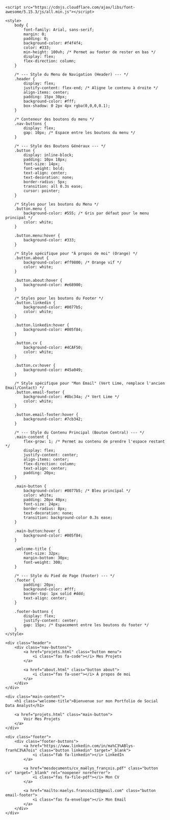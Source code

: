 <!DOCTYPE html>
<html lang="fr">
<head>
    <meta charset="UTF-8">
    <meta name="viewport" content="width=device-width, initial-scale=1.0">
    <title>Maëlys François - Portfolio</title>
    
    <script src="https://cdnjs.cloudflare.com/ajax/libs/font-awesome/5.15.3/js/all.min.js"></script>
    
    <style>
        body {
            font-family: Arial, sans-serif;
            margin: 0;
            padding: 0;
            background-color: #f4f4f4;
            color: #333;
            min-height: 100vh; /* Permet au footer de rester en bas */
            display: flex;
            flex-direction: column;
        }

        /* --- Style du Menu de Navigation (Header) --- */
        .header {
            display: flex;
            justify-content: flex-end; /* Aligne le contenu à droite */
            align-items: center;
            padding: 15px 30px;
            background-color: #fff;
            box-shadow: 0 2px 4px rgba(0,0,0,0.1);
        }
        
        /* Conteneur des boutons du menu */
        .nav-buttons {
            display: flex;
            gap: 10px; /* Espace entre les boutons du menu */
        }

        /* --- Style des Boutons Généraux --- */
        .button {
            display: inline-block;
            padding: 10px 18px;
            font-size: 14px;
            font-weight: bold;
            text-align: center;
            text-decoration: none;
            border-radius: 5px;
            transition: all 0.3s ease;
            cursor: pointer;
        }

        /* Styles pour les boutons du Menu */
        .button.menu {
            background-color: #555; /* Gris par défaut pour le menu principal */
            color: white;
        }

        .button.menu:hover {
            background-color: #333;
        }
        
        /* Style spécifique pour "À propos de moi" (Orange) */
        .button.about {
            background-color: #ff9800; /* Orange vif */
            color: white;
        }

        .button.about:hover {
            background-color: #e68900;
        }
        
        /* Styles pour les boutons du Footer */
        .button.linkedin {
            background-color: #0077b5;
            color: white;
        }

        .button.linkedin:hover {
            background-color: #005f84;
        }

        .button.cv {
            background-color: #4CAF50;
            color: white;
        }

        .button.cv:hover {
            background-color: #45a049;
        }
        
        /* Style spécifique pour "Mon Email" (Vert Lime, remplace l'ancien Email/Contact) */
        .button.email-footer {
            background-color: #8bc34a; /* Vert Lime */
            color: white;
        }

        .button.email-footer:hover {
            background-color: #7cb342;
        }

        /* --- Style du Contenu Principal (Bouton Central) --- */
        .main-content {
            flex-grow: 1; /* Permet au contenu de prendre l'espace restant */
            display: flex;
            justify-content: center;
            align-items: center;
            flex-direction: column;
            text-align: center;
            padding: 20px;
        }

        .main-button {
            background-color: #0077b5; /* Bleu principal */
            color: white;
            padding: 20px 40px;
            font-size: 24px;
            border-radius: 8px;
            text-decoration: none;
            transition: background-color 0.3s ease;
        }

        .main-button:hover {
            background-color: #005f84;
        }

        .welcome-title {
            font-size: 32px;
            margin-bottom: 30px;
            font-weight: 300;
        }
        
        /* --- Style du Pied de Page (Footer) --- */
        .footer {
            padding: 20px;
            background-color: #fff;
            border-top: 1px solid #ddd;
            text-align: center;
        }
        
        .footer-buttons {
            display: flex;
            justify-content: center;
            gap: 15px; /* Espacement entre les boutons du footer */
        }
    </style>
</head>
<body>

    <div class="header">
        <div class="nav-buttons">
            <a href="projets.html" class="button menu">
                <i class="fas fa-code"></i> Mes Projets
            </a>
            
            <a href="about.html" class="button about">
                <i class="fas fa-user"></i> À propos de moi
            </a>
        </div>
    </div>

    <div class="main-content">
        <h1 class="welcome-title">Bienvenue sur mon Portfolio de Social Data Analyst</h1>
        
        <a href="projets.html" class="main-button">
            Voir Mes Projets
        </a>
    </div>
    
    <div class="footer">
        <div class="footer-buttons">
            <a href="https://www.linkedin.com/in/ma%C3%ABlys-fran%C3%A7ois" class="button linkedin" target="_blank">
                <i class="fab fa-linkedin"></i> LinkedIn
            </a>
            
            <a href="mesdocuments/cv_maëlys_françois.pdf" class="button cv" target="_blank" rel="noopener noreferrer">
                <i class="fas fa-file-pdf"></i> Mon CV
            </a>
            
            <a href="mailto:maelys.francois31@gmail.com" class="button email-footer">
                <i class="fas fa-envelope"></i> Mon Email
            </a>
        </div>
    </div>

</body>
</html>
